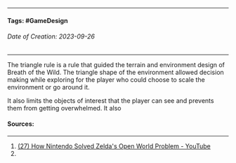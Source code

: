 __________________________________________________________________________
#### **Tags:** #GameDesign 
###### *Date of Creation: 2023-09-26*
__________________________________________________________________________

The triangle rule is a rule that guided the terrain and environment design of Breath of the Wild. The triangle shape of the environment allowed decision making while exploring for the player who could choose to scale the environment or go around it. 

It also limits the objects of interest that the player can see and prevents them from getting overwhelmed. It also 
#### Sources:
__________________________________________________________________________
1. [(27) How Nintendo Solved Zelda's Open World Problem - YouTube](https://www.youtube.com/watch?v=CZzcVs8tNfE&t=6s&ab_channel=GameMaker%27sToolkit)
2. 